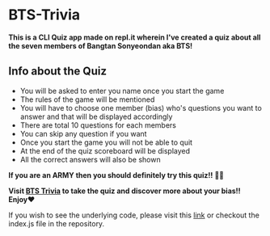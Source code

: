 # BTS-Trivia

**This is a CLI Quiz app made on repl.it wherein I've created a quiz about all the seven members of Bangtan Sonyeondan aka BTS!**

## Info about the Quiz
* You will be asked to enter you name once you start the game
* The rules of the game will be mentioned
* You will have to choose one member (bias) who's questions you want to answer and that will be displayed accordingly
* There are total 10 questions for each members
* You can skip any question if you want
* Once you start the game you will not be able to quit
* At the end of the quiz scoreboard will be displayed
* All the correct answers will also be shown

**If you are an ARMY then you should definitely try this quiz!! 🤩🤩**

**Visit [BTS Trivia](https://replit.com/@shraddha1402/BTS-Trivia?embed=1output=1#index.js) to take the quiz and discover more about your bias!!**  
**Enjoy❤️**

If you wish to see the underlying code, please visit this [link](https://replit.com/@shraddha1402/BTS-Trivia#index.js) or checkout the index.js file in the repository.
